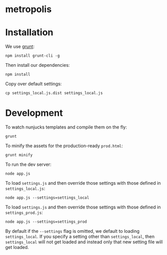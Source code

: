 # metropolis


# Installation

We use [grunt](http://gruntjs.com/):

    npm install grunt-cli -g

Then install our dependencies:

    npm install

Copy over default settings:

    cp settings_local.js.dist settings_local.js


# Development

To watch nunjucks templates and compile them on the fly:

    grunt

To minify the assets for the production-ready `prod.html`:

    grunt minify

To run the dev server:

    node app.js

To load `settings.js` and then override those settings with those defined
in `settings_local.js`:

    node app.js --settings=settings_local

To load `settings.js` and then override those settings with those defined
in `settings_prod.js`:

    node app.js --settings=settings_prod

By default if the `--settings` flag is omitted, we default to loading
`settings_local`. If you specify a setting other than `settings_local`,
then `settings_local` will not get loaded and instead only that new setting
file will get loaded.
